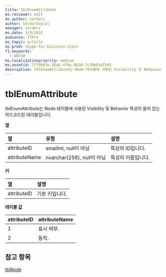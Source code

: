 ```yaml
---
title: tblEnumAttribute
ms.reviewer: null
ms.author: serdars
author: SerdarSoysal
manager: serdars
ms.date: 3/9/2015
audience: ITPro
ms.topic: article
ms.prod: skype-for-business-itpro
f1.keywords:
  - NOCSH
ms.localizationpriority: medium
ms.assetid: 17f8b87e-36a6-4f6a-8630-7c76b61a7595
description: tblEnumAttribute는 Node 테이블에 사용된 Visibility 및 Behavior 특성이 들어 있는 하드코드된 테이블입니다.
---
```


# <a name="tblenumattribute"></a>tblEnumAttribute
 
tblEnumAttribute는 Node 테이블에 사용된 Visibility 및 Behavior 특성이 들어 있는 하드코드된 테이블입니다.
  
**열**

|**열**|**유형**|**설명**|
|:-----|:-----|:-----|
|attributeID  <br/> |smallint, null이 아님  <br/> |특성의 ID입니다.  <br/> |
|attributeName  <br/> |nvarchar(256), null이 아님  <br/> |특성의 이름입니다.  <br/> |
   
**키**

|**열**|**설명**|
|:-----|:-----|
|attributeID  <br/> |기본 키입니다.  <br/> |
   
**테이블 값**

|**attributeID**|**attributeName**|
|:-----|:-----|
|1  <br/> |표시 여부.  <br/> |
|2  <br/> |동작.  <br/> |
   
## <a name="see-also"></a>참고 항목

[tblNode](tblnode.md)
